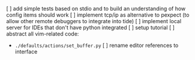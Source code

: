 [ ] add simple tests based on stdio and to build an understanding of how config items should work
[ ] implement tcp/ip as alternative to pexpect (to allow other remote debuggers to integrate into tide)
[ ] implement local server for IDEs that don't have python integrated
[ ] setup tutorial
[ ] abstract all vim-related code:
  - `./defaults/actions/set_buffer.py`
[ ] rename editor references to interface

